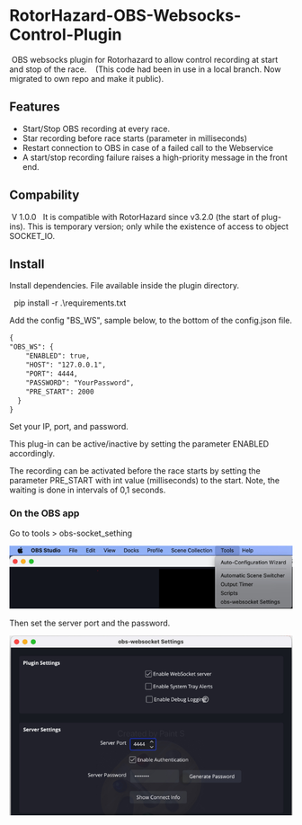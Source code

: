 # RotorHazard-OBS-Websocks-Control-Plugin
 OBS websocks plugin for Rotorhazard to allow control recording at start and stop of the race.
 
 (This code had been in use in a local branch. Now migrated to own repo and make it public).

## Features
* Start/Stop OBS recording at every race. 
* Star recording before race starts (parameter in milliseconds)
* Restart connection to OBS in case of a failed call to the Webservice
* A start/stop recording failure raises a high-priority message in the front end.
 

## Compability
 V 1.0.0   It is compatible with RotorHazard since v3.2.0 (the start of plug-ins).
           This is temporary version; only while the existence of access to object SOCKET_IO.


## Install

Install dependencies. File available inside the plugin directory.

  pip install -r .\requirements.txt

Add the config "BS_WS", sample below, to the bottom of the config.json file.

```
{
"OBS_WS": {
	"ENABLED": true,
	"HOST": "127.0.0.1",
	"PORT": 4444,
	"PASSWORD": "YourPassword",
	"PRE_START": 2000
  }
}
```


Set your IP, port, and password.

This plug-in can be active/inactive by setting the parameter ENABLED accordingly.

The recording can be activated before the race starts by setting the parameter PRE_START with int value (milliseconds) to the start. Note, the waiting is done in intervals of 0,1 seconds.


### On the OBS app

Go to tools > obs-socket_sething

<img src="image/obs_01_menu.png" alt="drawing" width="600"/>

Then set the server port and the password. 

<img src="./image/Obs_02_sethings.png" alt="drawing" width="600"/>




